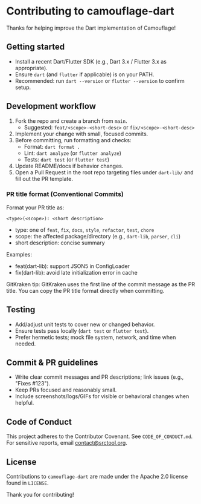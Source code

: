 # Contributing to camouflage-dart

Thanks for helping improve the Dart implementation of Camouflage!

## Getting started
- Install a recent Dart/Flutter SDK (e.g., Dart 3.x / Flutter 3.x as appropriate).
- Ensure `dart` (and `flutter` if applicable) is on your PATH.
- Recommended: run `dart --version` or `flutter --version` to confirm setup.

## Development workflow
1. Fork the repo and create a branch from `main`.
   - Suggested: `feat/<scope>-<short-desc>` or `fix/<scope>-<short-desc>`
2. Implement your change with small, focused commits.
3. Before committing, run formatting and checks:
   - Format: `dart format .`
   - Lint: `dart analyze` (or `flutter analyze`)
   - Tests: `dart test` (or `flutter test`)
4. Update README/docs if behavior changes.
5. Open a Pull Request in the root repo targeting files under `dart-lib/` and fill out the PR template.

### PR title format (Conventional Commits)
Format your PR title as:

```
<type>(<scope>): <short description>
```

- type: one of `feat`, `fix`, `docs`, `style`, `refactor`, `test`, `chore`
- scope: the affected package/directory (e.g., `dart-lib`, `parser`, `cli`)
- short description: concise summary

Examples:
- feat(dart-lib): support JSON5 in ConfigLoader
- fix(dart-lib): avoid late initialization error in cache

GitKraken tip: GitKraken uses the first line of the commit message as the PR title. You can copy the PR title format directly when committing.

## Testing
- Add/adjust unit tests to cover new or changed behavior.
- Ensure tests pass locally (`dart test` or `flutter test`).
- Prefer hermetic tests; mock file system, network, and time when needed.

## Commit & PR guidelines
- Write clear commit messages and PR descriptions; link issues (e.g., "Fixes #123").
- Keep PRs focused and reasonably small.
- Include screenshots/logs/GIFs for visible or behavioral changes when helpful.

## Code of Conduct
This project adheres to the Contributor Covenant.
See `CODE_OF_CONDUCT.md`. For sensitive reports, email contact@srctool.org.

## License
Contributions to `camouflage-dart` are made under the Apache 2.0 license found in `LICENSE`.

Thank you for contributing!